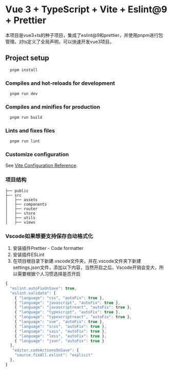 # Vue 3 + TypeScript + Vite + Eslint@9 + Prettier
本项目是vue3+ts的种子项目，集成了eslint@9和prettier，并使用pnpm进行包管理。对ts定义了全局声明，可以快速开发vue3项目。

## Project setup
```js
  pnpm install
```
### Compiles and hot-reloads for development
```js
  pnpm run dev
```

### Compiles and minifies for production
```js
  pnpm run build
```

### Lints and fixes files
```js
  pnpm run lint
```

### Customize configuration
See [Vite Configuration Reference](https://vitejs.dev/config/).

### 项目结构
```
├── public
├── src
│   ├── assets
│   ├── components
│   ├── router
│   ├── store
│   ├── utils
│   ├── views
```
### Vscode如果想要支持保存自动格式化
1. 安装插件Prettier - Code formatter
2. 安装插件ESLint
3. 在项目根目录下新建.vscode文件夹，并在.vscode文件夹下新建settings.json文件，添加以下内容，当然开启之后，Vscode开销会变大，所以需要根据个人习惯选择是否开启
```js
{
  "eslint.autoFixOnSave": true,
  "eslint.validate": [
    { "language": "css", "autoFix": true },
    { "language": "javascript", "autoFix": true },
    { "language": "javascriptreact", "autoFix": true },
    { "language": "typescript", "autoFix": true },
    { "language": "typescriptreact", "autoFix": true },
    { "language": "vue", "autoFix": true },
    { "language": "scss", "autoFix": true },
    { "language": "sass", "autoFix": true },
    { "language": "less", "autoFix": true },
    { "language": "json", "autoFix": true }
  ],
   "editor.codeActionsOnSave": {
    "source.fixAll.eslint": "explicit"
  },
}
```
